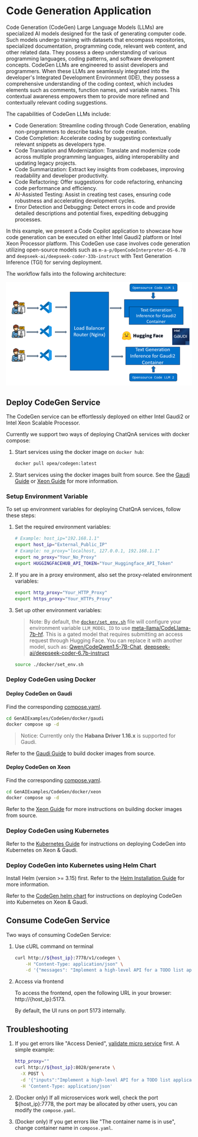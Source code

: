 # Code Generation Application

Code Generation (CodeGen) Large Language Models (LLMs) are specialized AI models designed for the task of generating computer code. Such models undergo training with datasets that encompass repositories, specialized documentation, programming code, relevant web content, and other related data. They possess a deep understanding of various programming languages, coding patterns, and software development concepts. CodeGen LLMs are engineered to assist developers and programmers. When these LLMs are seamlessly integrated into the developer's Integrated Development Environment (IDE), they possess a comprehensive understanding of the coding context, which includes elements such as comments, function names, and variable names. This contextual awareness empowers them to provide more refined and contextually relevant coding suggestions.

The capabilities of CodeGen LLMs include:

- Code Generation: Streamline coding through Code Generation, enabling non-programmers to describe tasks for code creation.
- Code Completion: Accelerate coding by suggesting contextually relevant snippets as developers type.
- Code Translation and Modernization: Translate and modernize code across multiple programming languages, aiding interoperability and updating legacy projects.
- Code Summarization: Extract key insights from codebases, improving readability and developer productivity.
- Code Refactoring: Offer suggestions for code refactoring, enhancing code performance and efficiency.
- AI-Assisted Testing: Assist in creating test cases, ensuring code robustness and accelerating development cycles.
- Error Detection and Debugging: Detect errors in code and provide detailed descriptions and potential fixes, expediting debugging processes.

In this example, we present a Code Copilot application to showcase how code generation can be executed on either Intel Gaudi2 platform or Intel Xeon Processor platform. This CodeGen use case involves code generation utilizing open-source models such as `m-a-p/OpenCodeInterpreter-DS-6.7B` and `deepseek-ai/deepseek-coder-33b-instruct` with Text Generation Inference (TGI) for serving deployment.

The workflow falls into the following architecture:

![architecture](./assets/img/codegen_architecture.png)

## Deploy CodeGen Service

The CodeGen service can be effortlessly deployed on either Intel Gaudi2 or Intel Xeon Scalable Processor.

Currently we support two ways of deploying ChatQnA services with docker compose:

1. Start services using the docker image on `docker hub`:

   ```bash
   docker pull opea/codegen:latest
   ```

2. Start services using the docker images built from source. See the [Gaudi Guide](./docker/gaudi/README.md) or [Xeon Guide](./docker/xeon/README.md) for more information.

### Setup Environment Variable

To set up environment variables for deploying ChatQnA services, follow these steps:

1. Set the required environment variables:

   ```bash
   # Example: host_ip="192.168.1.1"
   export host_ip="External_Public_IP"
   # Example: no_proxy="localhost, 127.0.0.1, 192.168.1.1"
   export no_proxy="Your_No_Proxy"
   export HUGGINGFACEHUB_API_TOKEN="Your_Huggingface_API_Token"
   ```

2. If you are in a proxy environment, also set the proxy-related environment variables:

   ```bash
   export http_proxy="Your_HTTP_Proxy"
   export https_proxy="Your_HTTPs_Proxy"
   ```

3. Set up other environment variables:

   > Note: By default, the [`docker/set_env.sh`](docker/set_env.sh) file will configure your environment
   > variable `LLM_MODEL_ID` to use [meta-llama/CodeLlama-7b-hf](https://huggingface.co/meta-llama/CodeLlama-7b-hf). This
   > is a gated model that requires submitting an access request through Hugging Face. You can replace it with another model,
   > such as: [Qwen/CodeQwen1.5-7B-Chat](https://huggingface.co/Qwen/CodeQwen1.5-7B-Chat), [deepseek-ai/deepseek-coder-6.7b-instruct](https://huggingface.co/deepseek-ai/deepseek-coder-6.7b-instruct)

   ```bash
   source ./docker/set_env.sh
   ```

### Deploy CodeGen using Docker

#### Deploy CodeGen on Gaudi

Find the corresponding [compose.yaml](./docker/gaudi/compose.yaml).

```bash
cd GenAIExamples/CodeGen/docker/gaudi
docker compose up -d
```

> Notice: Currently only the **Habana Driver 1.16.x** is supported for Gaudi.

Refer to the [Gaudi Guide](./docker/gaudi/README.md) to build docker images from source.

#### Deploy CodeGen on Xeon

Find the corresponding [compose.yaml](./docker/xeon/compose.yaml).

```bash
cd GenAIExamples/CodeGen/docker/xeon
docker compose up -d
```

Refer to the [Xeon Guide](./docker/xeon/README.md) for more instructions on building docker images from source.

### Deploy CodeGen using Kubernetes

Refer to the [Kubernetes Guide](./kubernetes/manifests/README.md) for instructions on deploying CodeGen into Kubernetes on Xeon & Gaudi.

### Deploy CodeGen into Kubernetes using Helm Chart

Install Helm (version >= 3.15) first. Refer to the [Helm Installation Guide](https://helm.sh/docs/intro/install/) for more information.

Refer to the [CodeGen helm chart](https://github.com/opea-project/GenAIInfra/tree/main/helm-charts/codegen) for instructions on deploying CodeGen into Kubernetes on Xeon & Gaudi.

## Consume CodeGen Service

Two ways of consuming CodeGen Service:

1. Use cURL command on terminal

   ```bash
   curl http://${host_ip}:7778/v1/codegen \
       -H "Content-Type: application/json" \
       -d '{"messages": "Implement a high-level API for a TODO list application. The API takes as input an operation request and updates the TODO list in place. If the request is invalid, raise an exception."}'
   ```

2. Access via frontend

   To access the frontend, open the following URL in your browser: http://{host_ip}:5173.

   By default, the UI runs on port 5173 internally.

## Troubleshooting

1. If you get errors like "Access Denied", [validate micro service](https://github.com/opea-project/GenAIExamples/tree/main/CodeGen/docker/xeon#validate-microservices) first. A simple example:

   ```bash
   http_proxy=""
   curl http://${host_ip}:8028/generate \
     -X POST \
     -d '{"inputs":"Implement a high-level API for a TODO list application. The API takes as input an operation request and updates the TODO list in place. If the request is invalid, raise an exception.","parameters":{"max_new_tokens":256, "do_sample": true}}' \
     -H 'Content-Type: application/json'
   ```

2. (Docker only) If all microservices work well, check the port ${host_ip}:7778, the port may be allocated by other users, you can modify the `compose.yaml`.

3. (Docker only) If you get errors like "The container name is in use", change container name in `compose.yaml`.
